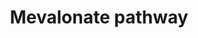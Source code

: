 ---
annotations:
- id: PW:0000248
  parent: classic metabolic pathway
  type: Pathway Ontology
  value: isoprenoid metabolic pathway
authors:
- Jacobwindsor
- Khanspers
- Mkutmon
- Egonw
- Wpblocked
- AlexanderPico
- MaintBot
description: The mevalonate pathway, also known as the isoprenoid pathway or HMG-CoA
  reductase pathway is an essential metabolic pathway present in eukaryotes, archaea,
  and some bacteria. The pathway produces two five-carbon building blocks called isopentenyl
  pyrophosphate (IPP) and dimethylallyl pyrophosphate (DMAPP), which are used to make
  isoprenoids, a diverse class of over 30,000 biomolecules such as cholesterol, vitamin
  K, coenzyme Q10, and all steroid hormones. (Wikipedia)
last-edited: 2019-10-20
ndex: d427f4e6-8b68-11eb-9e72-0ac135e8bacf
organisms:
- Homo sapiens
redirect_from:
- /index.php/Pathway:WP3963
- /instance/WP3963
revision: null
schema-jsonld:
- '@context': https://schema.org/
  '@id': https://wikipathways.github.io/pathways/WP3963.html
  '@type': Dataset
  creator:
    '@type': Organization
    name: WikiPathways
  description: The mevalonate pathway, also known as the isoprenoid pathway or HMG-CoA
    reductase pathway is an essential metabolic pathway present in eukaryotes, archaea,
    and some bacteria. The pathway produces two five-carbon building blocks called
    isopentenyl pyrophosphate (IPP) and dimethylallyl pyrophosphate (DMAPP), which
    are used to make isoprenoids, a diverse class of over 30,000 biomolecules such
    as cholesterol, vitamin K, coenzyme Q10, and all steroid hormones. (Wikipedia)
  keywords:
  - (R)-5-diphosphomevalonate
  - (R)-5-phosphomevalonate
  - ACAT2
  - Acetoacetyl-CoA
  - Acetyl-CoA
  - Cholesterol
  - Dimethylallyl diphosphate
  - Dolichol
  - FDPS
  - Geranyl diphosphate
  - HMG-CoA
  - HMGCR
  - HMGCS1
  - MVD
  - MVK
  - PMVK
  - Ubiquinone
  - mevalonate
  license: CC0
  name: Mevalonate pathway
seo: CreativeWork
title: Mevalonate pathway
wpid: WP3963
---